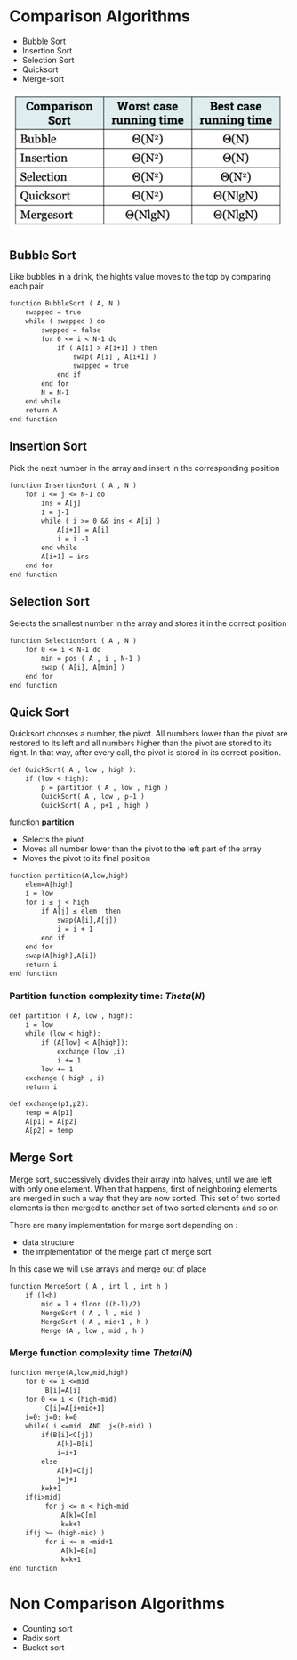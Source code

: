 # Comparison Algorithms

- Bubble Sort
- Insertion Sort
- Selection Sort
- Quicksort
- Merge-sort

![](/Algorithms/UoL/assets/23.png)

## Bubble Sort

Like bubbles in a drink, the hights value moves to the top by comparing each pair

```
function BubbleSort ( A, N )
    swapped = true
    while ( swapped ) do
        swapped = false
        for 0 <= i < N-1 do
            if ( A[i] > A[i+1] ) then
                swap( A[i] , A[i+1] )
                swapped = true
            end if
        end for
        N = N-1
    end while
    return A
end function
```

## Insertion Sort

Pick the next number in the array and insert in the corresponding position

```
function InsertionSort ( A , N )
    for 1 <= j <= N-1 do
        ins = A[j]
        i = j-1
        while ( i >= 0 && ins < A[i] )
            A[i+1] = A[i]
            i = i -1
        end while
        A[i+1] = ins
    end for
end function
```

## Selection Sort

Selects the smallest number in the array and stores it in the correct position

```
function SelectionSort ( A , N )
    for 0 <= i < N-1 do
        min = pos ( A , i , N-1 )
        swap ( A[i], A[min] )
    end for
end function 
```

## Quick Sort

Quicksort chooses a number, the pivot. All numbers lower than the pivot are restored to its left and all numbers higher than the pivot are stored to its right. In that way, after every call, the pivot is stored in its correct position.

```
def QuickSort( A , low , high ):
    if (low < high):
        p = partition ( A , low , high )
        QuickSort( A , low , p-1 )
        QuickSort( A , p+1 , high )
```
function **partition** 
- Selects the pivot
- Moves all number lower than the pivot to the left part of the array
- Moves the pivot to its final position

```
function partition(A,low,high)
    elem=A[high]
    i = low
    for i ≤ j < high  
        if A[j] ≤ elem  then
            swap(A[i],A[j])
            i = i + 1
        end if
    end for
    swap(A[high],A[i])
    return i
end function
```
### Partition function complexity time: $Theta(N)$

```
def partition ( A, low , high):
    i = low
    while (low < high):
        if (A[low] < A[high]):
            exchange (low ,i)
            i += 1 
        low += 1 
    exchange ( high , i)
    return i
```

```
def exchange(p1,p2):
    temp = A[p1]
    A[p1] = A[p2]
    A[p2] = temp
```

## Merge Sort

Merge sort, successively divides their array into halves, until we are left with only one element. When that happens, first of neighboring elements are merged in such a way that they are now sorted. This set of two sorted elements is then merged to another set of two sorted elements and so on

There are many implementation for merge sort depending on :

- data structure 
- the implementation of the merge part of merge sort

In this case we will use arrays and merge out of place

```
function MergeSort ( A , int l , int h ) 
    if (l<h)
        mid = l + floor ((h-l)/2)
        MergeSort ( A , l , mid )
        MergeSort ( A , mid+1 , h )
        Merge (A , low , mid , h )
```

### Merge function complexity time  $Theta(N)$

```
function merge(A,low,mid,high)
    for 0 <= i <=mid
         B[i]=A[i]
    for 0 <= i < (high-mid)
         C[i]=A[i+mid+1]
    i=0; j=0; k=0
    while( i <=mid  AND  j<(h-mid) )
        if(B[i]<C[j])
            A[k]=B[i]
            i=i+1
        else
            A[k]=C[j]
            j=j+1
        k=k+1
    if(i>mid)
         for j <= m < high-mid
             A[k]=C[m]
             k=k+1
    if(j >= (high-mid) )
         for i <= m <mid+1
             A[k]=B[m]
             k=k+1
end function
```

# Non Comparison Algorithms

- Counting sort
- Radix sort
- Bucket sort